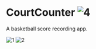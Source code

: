 # CourtCounter ![4](https://user-images.githubusercontent.com/35917416/46347645-e67e0e80-c67e-11e8-9414-7189568d539e.png)

A basketball score recording app.
 
![1](https://user-images.githubusercontent.com/35917416/46347262-8c307e00-c67d-11e8-979f-d6b6d0498958.jpg)
![2](https://user-images.githubusercontent.com/35917416/46347105-f4329480-c67c-11e8-955f-5c4a7bbefc25.jpg)

